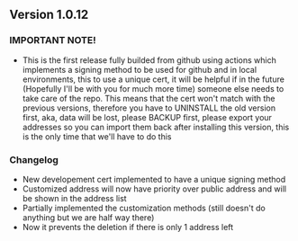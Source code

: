 ## Version 1.0.12
### IMPORTANT NOTE!
- This is the first release fully builded from github using actions which implements a signing method to be used for github and in local environments, this to use a unique cert, it will be helpful if in the future (Hopefully I'll be with you for much more time) someone else needs to take care of the repo. This means that the cert won't match with the previous versions, therefore you have to UNINSTALL the old version first, aka, data will be lost, please BACKUP first, please export your addresses so you can import them back after installing this version, this is the only time that we'll have to do this

### Changelog
- New developement cert implemented to have a unique signing method
- Customized address will now have priority over public address and will be shown in the address list
- Partially implemented the customization methods (still doesn't do anything but we are half way there)
- Now it prevents the deletion if there is only 1 address left
